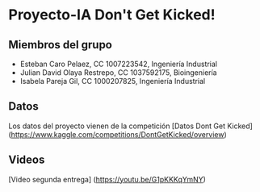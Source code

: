 # Proyecto-IA Don't Get Kicked!

## Miembros del grupo
- Esteban Caro Pelaez, CC 1007223542, Ingeniería Industrial
- Julian David Olaya Restrepo, CC 1037592175, Bioingeniería 
- Isabela Pareja Gil, CC 1000207825, Ingeniería Industrial

## Datos
Los datos del proyecto vienen de la competición [Datos Dont Get Kicked] (https://www.kaggle.com/competitions/DontGetKicked/overview)

## Videos
[Video segunda entrega] (https://youtu.be/G1pKKKqYmNY)
